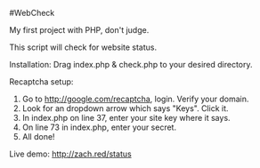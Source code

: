 #WebCheck

My first project with PHP, don't judge. 

This script will check for website status.

Installation:
Drag index.php & check.php to your desired directory.

Recaptcha setup:
1. Go to http://google.com/recaptcha, login. Verify your domain.
2. Look for an dropdown arrow which says "Keys". Click it.
3. In index.php on line 37, enter your site key where it says.
4. On line 73 in index.php, enter your secret.
5. All done!

Live demo: http://zach.red/status
